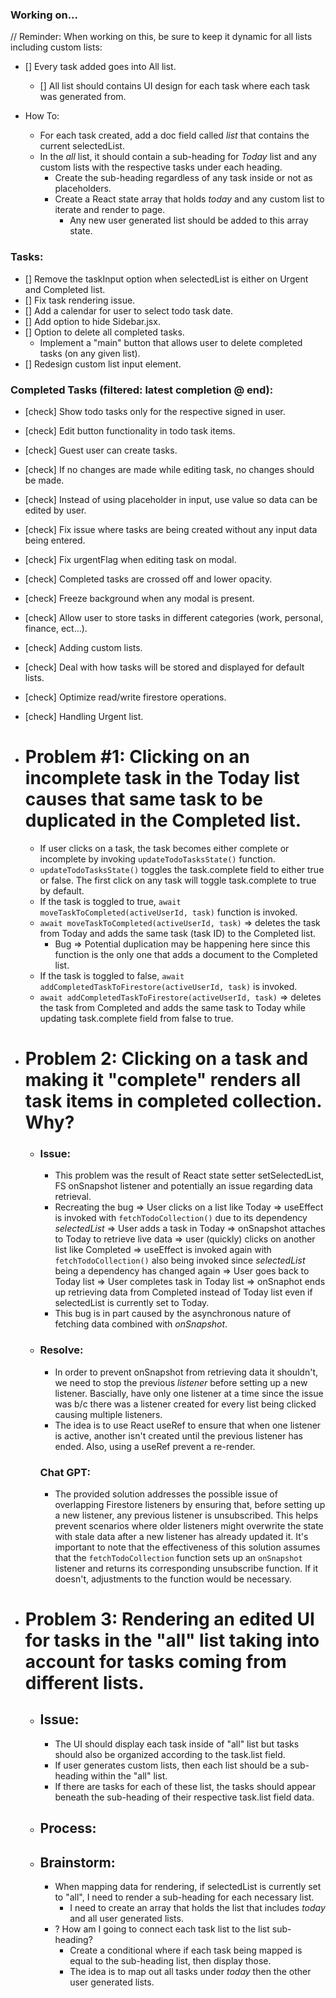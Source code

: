 <!-- ! Note: Focus on pure functions - single responsibility! -->

### Working on...

// Reminder: When working on this, be sure to keep it dynamic for all lists including custom lists:

- [] Every task added goes into All list.

  - [] All list should contains UI design for each task where each task was generated from.

- How To:
  - For each task created, add a doc field called _list_ that contains the current selectedList.
  - In the _all_ list, it should contain a sub-heading for _Today_ list and any custom lists with the respective tasks under each heading.
    - Create the sub-heading regardless of any task inside or not as placeholders.
    - Create a React state array that holds _today_ and any custom list to iterate and render to page.
      - Any new user generated list should be added to this array state.

### Tasks:

- [] Remove the taskInput option when selectedList is either on Urgent and Completed list.
- [] Fix task rendering issue.
- [] Add a calendar for user to select todo task date.
- [] Add option to hide Sidebar.jsx.
- [] Option to delete all completed tasks.
  - Implement a "main" button that allows user to delete completed tasks (on any given list).
- [] Redesign custom list input element.

### Completed Tasks (filtered: latest completion @ end):

- [check] Show todo tasks only for the respective signed in user.
- [check] Edit button functionality in todo task items.
- [check] Guest user can create tasks.
- [check] If no changes are made while editing task, no changes should be made.
- [check] Instead of using placeholder in input, use value so data can be edited by user.
- [check] Fix issue where tasks are being created without any input data being entered.
- [check] Fix urgentFlag when editing task on modal.
- [check] Completed tasks are crossed off and lower opacity.
- [check] Freeze background when any modal is present.
- [check] Allow user to store tasks in different categories (work, personal, finance, ect...).
- [check] Adding custom lists.
- [check] Deal with how tasks will be stored and displayed for default lists.
- [check] Optimize read/write firestore operations.
- [check] Handling Urgent list.

- # Problem #1: Clicking on an incomplete task in the Today list causes that same task to be duplicated in the Completed list.

  - If user clicks on a task, the task becomes either complete or incomplete by invoking `updateTodoTasksState()` function.
  - `updateTodoTasksState()` toggles the task.complete field to either true or false. The first click on any task will toggle task.complete to true by default.
  - If the task is toggled to true, `await moveTaskToCompleted(activeUserId, task)` function is invoked.
  - `await moveTaskToCompleted(activeUserId, task)` => deletes the task from Today and adds the same task (task ID) to the Completed list.
    - Bug => Potential duplication may be happening here since this function is the only one that adds a document to the Completed list.
  - If the task is toggled to false, `await addCompletedTaskToFirestore(activeUserId, task)` is invoked.
  - `await addCompletedTaskToFirestore(activeUserId, task)` => deletes the task from Completed and adds the same task to Today while updating task.complete field from false to true.

- # Problem 2: Clicking on a task and making it "complete" renders all task items in completed collection. Why?

  - ### Issue:
    - This problem was the result of React state setter setSelectedList, FS onSnapshot listener and potentially an issue regarding data retrieval.
    - Recreating the bug => User clicks on a list like Today => useEffect is invoked with `fetchTodoCollection()` due to its dependency _selectedList_ => User adds a task in Today => onSnapshot attaches to Today to retrieve live data => user (quickly) clicks on another list like Completed => useEffect is invoked again with `fetchTodoCollection()` also being invoked since _selectedList_ being a dependency has changed again => User goes back to Today list => User completes task in Today list => onSnaphot ends up retrieving data from Completed instead of Today list even if selectedList is currently set to Today.
    - This bug is in part caused by the asynchronous nature of fetching data combined with _onSnapshot_.
  - ### Resolve:
    - In order to prevent onSnapshot from retrieving data it shouldn't, we need to stop the previous _listener_ before setting up a new listener. Bascially, have only one listener at a time since the issue was b/c there was a listener created for every list being clicked causing multiple listeners.
    - The idea is to use React useRef to ensure that when one listener is active, another isn't created until the previous listener has ended. Also, using a useRef prevent a re-render.
    ### Chat GPT:
    - The provided solution addresses the possible issue of overlapping Firestore listeners by ensuring that, before setting up a new listener, any previous listener is unsubscribed. This helps prevent scenarios where older listeners might overwrite the state with stale data after a new listener has already updated it. It's important to note that the effectiveness of this solution assumes that the `fetchTodoCollection` function sets up an `onSnapshot` listener and returns its corresponding unsubscribe function. If it doesn't, adjustments to the function would be necessary.

- # Problem 3: Rendering an edited UI for tasks in the "all" list taking into account for tasks coming from different lists.

  - ## Issue:

    - The UI should display each task inside of "all" list but tasks should also be organized according to the task.list field.
    - If user generates custom lists, then each list should be a sub-heading within the "all" list.
    - If there are tasks for each of these list, the tasks should appear beneath the sub-heading of their respective task.list field data.

  - ## Process:

  - ## Brainstorm:
    - When mapping data for rendering, if selectedList is currently set to "all", I need to render a sub-heading for each necessary list.
      - I need to create an array that holds the list that includes _today_ and all user generated lists.
    - ? How am I going to connect each task list to the list sub-heading?
      - Create a conditional where if each task being mapped is equal to the sub-heading list, then display those.
      - The idea is to map out all tasks under _today_ then the other user generated lists.
